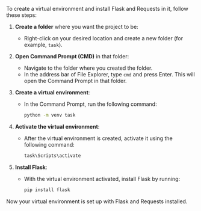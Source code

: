 To create a virtual environment and install Flask and Requests in it, follow these steps:

1. **Create a folder** where you want the project to be:
   - Right-click on your desired location and create a new folder (for example, `task`).

2. **Open Command Prompt (CMD)** in that folder:
   - Navigate to the folder where you created the folder.
   - In the address bar of File Explorer, type `cmd` and press Enter. This will open the Command Prompt in that folder.

3. **Create a virtual environment**:
   - In the Command Prompt, run the following command:
     ```bash
     python -m venv task
     ```

4. **Activate the virtual environment**:
   - After the virtual environment is created, activate it using the following command:
     ```bash
     task\Scripts\activate
     ```

5. **Install Flask**:
   - With the virtual environment activated, install Flask by running:
     ```bash
     pip install flask
     ```



Now your virtual environment is set up with Flask and Requests installed.
